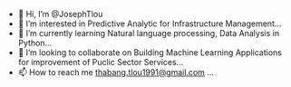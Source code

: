 - 👋 Hi, I’m @JosephTlou
- 👀 I’m interested in Predictive Analytic for Infrastructure Management...
- 🌱 I’m currently learning Natural language processing, Data Analysis in Python...
- 💞️ I’m looking to collaborate on Building Machine Learning Applications for improvement of Puclic Sector Services...
- 📫 How to reach me thabang.tlou1991@gmail.com
...

<!---
JosephTlou/JosephTlou is a ✨ special ✨ repository because its `README.md` (this file) appears on your GitHub profile.
You can click the Preview link to take a look at your changes.
--->
